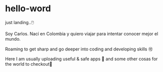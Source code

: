 # hello-word
just landing..🖱️

Soy Carlos. Nací en Colombia y quiero viajar para intentar conocer mejor el mundo.

Roaming to get sharp and go deeper into coding and developing skills 🉑

Here I am usually uploading useful & safe apps 🦺 and some other cosas for the world to checkout🌵
